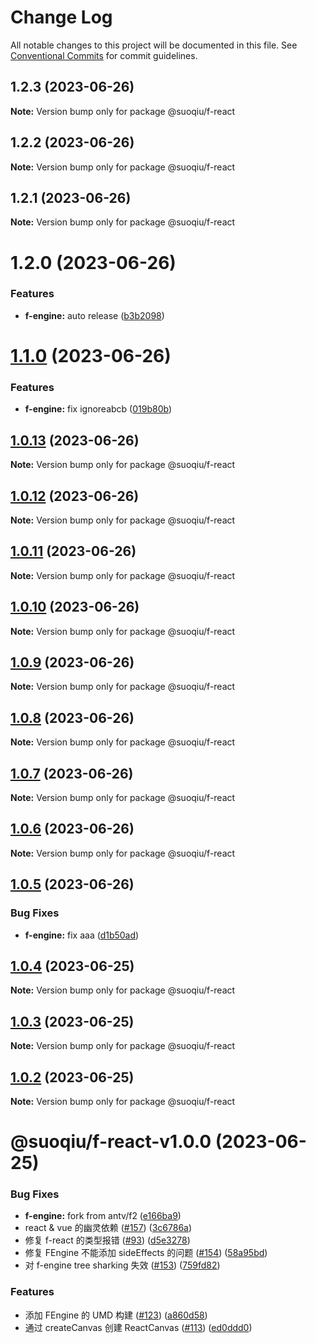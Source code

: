 # Change Log

All notable changes to this project will be documented in this file.
See [Conventional Commits](https://conventionalcommits.org) for commit guidelines.

## 1.2.3 (2023-06-26)

**Note:** Version bump only for package @suoqiu/f-react





## 1.2.2 (2023-06-26)

**Note:** Version bump only for package @suoqiu/f-react





## 1.2.1 (2023-06-26)

**Note:** Version bump only for package @suoqiu/f-react





# 1.2.0 (2023-06-26)


### Features

* **f-engine:** auto release ([b3b2098](https://github.com/zengyue/FEngine/commit/b3b20986c7494fb1c051aa1f98f59de5c2675bfa))





# [1.1.0](https://github.com/zengyue/FEngine/compare/@suoqiu/f-react@1.0.13...@suoqiu/f-react@1.1.0) (2023-06-26)


### Features

* **f-engine:** fix ignoreabcb ([019b80b](https://github.com/zengyue/FEngine/commit/019b80bdcde3991ddd5b602dc255a9e94b995345))





## [1.0.13](https://github.com/zengyue/FEngine/compare/@suoqiu/f-react@1.0.12...@suoqiu/f-react@1.0.13) (2023-06-26)

**Note:** Version bump only for package @suoqiu/f-react





## [1.0.12](https://github.com/zengyue/FEngine/compare/@suoqiu/f-react@1.0.11...@suoqiu/f-react@1.0.12) (2023-06-26)

**Note:** Version bump only for package @suoqiu/f-react





## [1.0.11](https://github.com/zengyue/FEngine/compare/@suoqiu/f-react@1.0.10...@suoqiu/f-react@1.0.11) (2023-06-26)

**Note:** Version bump only for package @suoqiu/f-react





## [1.0.10](https://github.com/zengyue/FEngine/compare/@suoqiu/f-react@1.0.9...@suoqiu/f-react@1.0.10) (2023-06-26)

**Note:** Version bump only for package @suoqiu/f-react





## [1.0.9](https://github.com/zengyue/FEngine/compare/@suoqiu/f-react@1.0.8...@suoqiu/f-react@1.0.9) (2023-06-26)

**Note:** Version bump only for package @suoqiu/f-react





## [1.0.8](https://github.com/zengyue/FEngine/compare/@suoqiu/f-react@1.0.7...@suoqiu/f-react@1.0.8) (2023-06-26)

**Note:** Version bump only for package @suoqiu/f-react





## [1.0.7](https://github.com/zengyue/FEngine/compare/@suoqiu/f-react@1.0.6...@suoqiu/f-react@1.0.7) (2023-06-26)

**Note:** Version bump only for package @suoqiu/f-react





## [1.0.6](https://github.com/zengyue/FEngine/compare/@suoqiu/f-react@1.0.5...@suoqiu/f-react@1.0.6) (2023-06-26)

**Note:** Version bump only for package @suoqiu/f-react





## [1.0.5](https://github.com/zengyue/FEngine/compare/@suoqiu/f-react@1.0.3...@suoqiu/f-react@1.0.5) (2023-06-26)


### Bug Fixes

* **f-engine:** fix aaa ([d1b50ad](https://github.com/zengyue/FEngine/commit/d1b50adad6e0ccadcd83af28641359619159401b))





## [1.0.4](https://github.com/zengyue/FEngine/compare/@suoqiu/f-react@1.0.3...@suoqiu/f-react@1.0.4) (2023-06-25)

**Note:** Version bump only for package @suoqiu/f-react





## [1.0.3](https://github.com/zengyue/FEngine/compare/@suoqiu/f-react@1.0.2...@suoqiu/f-react@1.0.3) (2023-06-25)

**Note:** Version bump only for package @suoqiu/f-react





## [1.0.2](https://github.com/zengyue/FEngine/compare/@suoqiu/f-react@1.0.1...@suoqiu/f-react@1.0.2) (2023-06-25)

**Note:** Version bump only for package @suoqiu/f-react





# @suoqiu/f-react-v1.0.0 (2023-06-25)


### Bug Fixes

* **f-engine:** fork from antv/f2 ([e166ba9](https://github.com/zengyue/FEngine/commit/e166ba963ba0691bd6cbb6e44357cfac0a759d01))
* react & vue 的幽灵依赖 ([#157](https://github.com/zengyue/FEngine/issues/157)) ([3c6786a](https://github.com/zengyue/FEngine/commit/3c6786ad123e79eb76b9d9b751474b3aaa7548c5))
* 修复 f-react 的类型报错 ([#93](https://github.com/zengyue/FEngine/issues/93)) ([d5e3278](https://github.com/zengyue/FEngine/commit/d5e32783e8416397a2b22675f3392f28089c6f52))
* 修复 FEngine 不能添加 sideEffects 的问题 ([#154](https://github.com/zengyue/FEngine/issues/154)) ([58a95bd](https://github.com/zengyue/FEngine/commit/58a95bdbac9f92ff42a9825f9d78f3c3ec09333d))
* 对 f-engine tree sharking 失效 ([#153](https://github.com/zengyue/FEngine/issues/153)) ([759fd82](https://github.com/zengyue/FEngine/commit/759fd8296bfce3eba39caec3bd897f4a0dad8f2a))


### Features

* 添加 FEngine 的 UMD 构建 ([#123](https://github.com/zengyue/FEngine/issues/123)) ([a860d58](https://github.com/zengyue/FEngine/commit/a860d58ccb0b3605c7a47654499ca2bcb72ea141))
* 通过 createCanvas 创建 ReactCanvas ([#113](https://github.com/zengyue/FEngine/issues/113)) ([ed0ddd0](https://github.com/zengyue/FEngine/commit/ed0ddd0f27f5675d2b27c09e0483dcdef878316c))
